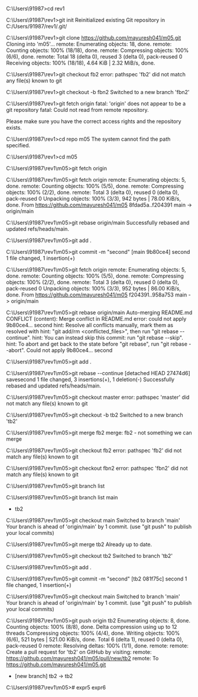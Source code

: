 C:\Users\91987>cd rev1

C:\Users\91987\rev1>git init
Reinitialized existing Git repository in C:/Users/91987/rev1/.git/

C:\Users\91987\rev1>git clone https://github.com/mayuresh041/m05.git
Cloning into 'm05'...
remote: Enumerating objects: 18, done.
remote: Counting objects: 100% (18/18), done.
remote: Compressing objects: 100% (6/6), done.
remote: Total 18 (delta 0), reused 3 (delta 0), pack-reused 0
Receiving objects: 100% (18/18), 4.64 KiB | 2.32 MiB/s, done.

C:\Users\91987\rev1>git checkout fb2
error: pathspec 'fb2' did not match any file(s) known to git

C:\Users\91987\rev1>git checkout -b fbn2
Switched to a new branch 'fbn2'

C:\Users\91987\rev1>git fetch origin
fatal: 'origin' does not appear to be a git repository
fatal: Could not read from remote repository.

Please make sure you have the correct access rights
and the repository exists.

C:\Users\91987\rev1>cd repo m05
The system cannot find the path specified.

C:\Users\91987\rev1>cd m05

C:\Users\91987\rev1\m05>git fetch origin

C:\Users\91987\rev1\m05>git fetch origin
remote: Enumerating objects: 5, done.
remote: Counting objects: 100% (5/5), done.
remote: Compressing objects: 100% (2/2), done.
remote: Total 3 (delta 0), reused 0 (delta 0), pack-reused 0
Unpacking objects: 100% (3/3), 942 bytes | 78.00 KiB/s, done.
From https://github.com/mayuresh041/m05
   8fdad5a..f204391  main       -> origin/main

C:\Users\91987\rev1\m05>git rebase origin/main
Successfully rebased and updated refs/heads/main.

C:\Users\91987\rev1\m05>git add .

C:\Users\91987\rev1\m05>git commit -m "second"
[main 9b80ce4] second
 1 file changed, 1 insertion(+)

C:\Users\91987\rev1\m05>git fetch origin
remote: Enumerating objects: 5, done.
remote: Counting objects: 100% (5/5), done.
remote: Compressing objects: 100% (2/2), done.
remote: Total 3 (delta 0), reused 0 (delta 0), pack-reused 0
Unpacking objects: 100% (3/3), 952 bytes | 86.00 KiB/s, done.
From https://github.com/mayuresh041/m05
   f204391..958a753  main       -> origin/main

C:\Users\91987\rev1\m05>git rebase origin/main
Auto-merging README.md
CONFLICT (content): Merge conflict in README.md
error: could not apply 9b80ce4... second
hint: Resolve all conflicts manually, mark them as resolved with
hint: "git add/rm <conflicted_files>", then run "git rebase --continue".
hint: You can instead skip this commit: run "git rebase --skip".
hint: To abort and get back to the state before "git rebase", run "git rebase --abort".
Could not apply 9b80ce4... second

C:\Users\91987\rev1\m05>git add .

C:\Users\91987\rev1\m05>git rebase --continue
[detached HEAD 27474d6] savesecond
 1 file changed, 3 insertions(+), 1 deletion(-)
Successfully rebased and updated refs/heads/main.

C:\Users\91987\rev1\m05>git checkout master
error: pathspec 'master' did not match any file(s) known to git

C:\Users\91987\rev1\m05>git checkout -b tb2
Switched to a new branch 'tb2'

C:\Users\91987\rev1\m05>git merge fb2
merge: fb2 - not something we can merge

C:\Users\91987\rev1\m05>git checkout fb2
error: pathspec 'fb2' did not match any file(s) known to git

C:\Users\91987\rev1\m05>git checkout fbn2
error: pathspec 'fbn2' did not match any file(s) known to git

C:\Users\91987\rev1\m05>git branch list

C:\Users\91987\rev1\m05>git branch
  list
  main
* tb2

C:\Users\91987\rev1\m05>git checkout main
Switched to branch 'main'
Your branch is ahead of 'origin/main' by 1 commit.
  (use "git push" to publish your local commits)

C:\Users\91987\rev1\m05>git merge tb2
Already up to date.

C:\Users\91987\rev1\m05>git checkout tb2
Switched to branch 'tb2'

C:\Users\91987\rev1\m05>git add .

C:\Users\91987\rev1\m05>git commit -m "second"
[tb2 081f75c] second
 1 file changed, 1 insertion(+)

C:\Users\91987\rev1\m05>git checkout main
Switched to branch 'main'
Your branch is ahead of 'origin/main' by 1 commit.
  (use "git push" to publish your local commits)

C:\Users\91987\rev1\m05>git push origin tb2
Enumerating objects: 8, done.
Counting objects: 100% (8/8), done.
Delta compression using up to 12 threads
Compressing objects: 100% (4/4), done.
Writing objects: 100% (6/6), 521 bytes | 521.00 KiB/s, done.
Total 6 (delta 1), reused 0 (delta 0), pack-reused 0
remote: Resolving deltas: 100% (1/1), done.
remote:
remote: Create a pull request for 'tb2' on GitHub by visiting:
remote:      https://github.com/mayuresh041/m05/pull/new/tb2
remote:
To https://github.com/mayuresh041/m05.git
 * [new branch]      tb2 -> tb2

C:\Users\91987\rev1\m05># expr5
expr6
